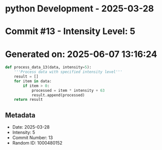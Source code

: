 ﻿# python Development - 2025-03-28
# Commit #13 - Intensity Level: 5
# Generated on: 2025-06-07 13:16:24
```python
def process_data_13(data, intensity=5):
    '''Process data with specified intensity level'''
    result = []
    for item in data:
        if item > 0:
            processed = item * intensity + 63
            result.append(processed)
    return result
```
## Metadata
- Date: 2025-03-28
- Intensity: 5
- Commit Number: 13
- Random ID: 1000480152
